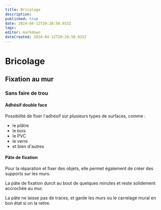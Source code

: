 ```yaml
---
title: Bricolage
description: 
published: true
date: 2024-04-12T20:28:50.015Z
tags: 
editor: markdown
dateCreated: 2024-04-12T20:28:50.015Z
---
```


# Bricolage

## Fixation au mur

### Sans faire de trou

#### Adhésif double face

Possibilité de fixer l'adhésif sur plusieurs types de surfaces, comme :
- le plâtre
- le bois
- le PVC
- le verre
- et bien d'autres

#### Pâte de fixation

Pour la réparation et fixer des objets, elle permet également de créer des supports sur les murs.

La pâte de fixation durcit au bout de quelques minutes et reste solidement accrochée au mur.

La pâte ne laisse pas de traces, et garde les murs ou le carrelage mural en bon état si on la retire.